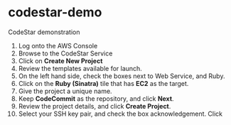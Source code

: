 # codestar-demo
CodeStar demonstration
1. Log onto the AWS Console
2. Browse to the CodeStar Service
3. Click on **Create New Project**
4. Review the templates available for launch.
5. On the left hand side, check the boxes next to Web Service, and Ruby.
6. Click on the **Ruby (Sinatra)** tile that has **EC2** as the target.
7. Give the project a unique name.
8. Keep **CodeCommit** as the repository, and click **Next**.
9. Review the project details, and click **Create Project**.
10. Select your SSH key pair, and check the box acknowledgement.  Click 